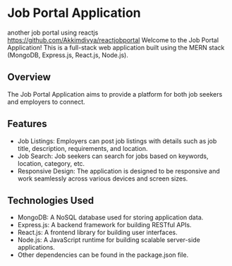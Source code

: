 # Job Portal Application
another job portal using reactjs https://github.com/Akkimdivya/reactjobportal
Welcome to the Job Portal Application! This is a full-stack web application built using the MERN stack (MongoDB, Express.js, React.js, Node.js).

## Overview

The Job Portal Application aims to provide a platform for both job seekers and employers to connect.
## Features

- Job Listings: Employers can post job listings with details such as job title, description, requirements, and location.
- Job Search: Job seekers can search for jobs based on keywords, location, category, etc.
- Responsive Design: The application is designed to be responsive and work seamlessly across various devices and screen sizes.

## Technologies Used

- MongoDB: A NoSQL database used for storing application data.
- Express.js: A backend framework for building RESTful APIs.
- React.js: A frontend library for building user interfaces.
- Node.js: A JavaScript runtime for building scalable server-side applications.
- Other dependencies can be found in the package.json file.



